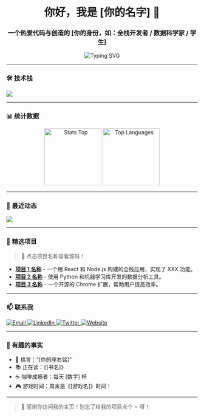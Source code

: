 <!-- 
  🌟 欢迎来到我的 GitHub 主页！
  这个 README 将作为我的个人主页。
  日期：2025年10月4日
-->

<h1 align="center">你好，我是 [你的名字] 👋</h1>
<h3 align="center">一个热爱代码与创造的 [你的身份，如：全栈开发者 / 数据科学家 / 学生]</h3>

<p align="center">
  <img src="https://readme-typing-svg.demolab.com?font=Fira+Code&size=22&color=00B88D&center=true&vCenter=true&width=500&lines=正在构建未来...;热爱开源;Coffee+Code=❤️" alt="Typing SVG" />
</p>

---

### 🛠 技术栈

<p align="left">
  <img src="https://skillicons.dev/icons?i=js,py,java,ts,react,spring,mysql,git,github,docker,k8s,aws" />
</p>

---

### 📊 统计数据

<div align="center">
  <img src="https://github-readme-stats.vercel.app/api?username=你的用户名&show_icons=true&theme=radical&hide_border=true" height="150" alt="Stats Top" />
  <img src="https://github-readme-stats.vercel.app/api/top-langs/?username=你的用户名&layout=compact&theme=radical&hide_border=true" height="150" alt="Top Languages" />
</div>

<!-- 如果你想要更炫酷的 -->
<!-- <img src="https://github-profile-summary-cards.vercel.app/api/cards/stats?username=你的用户名&theme=dark" /> -->
<!-- <img src="https://github-profile-summary-cards.vercel.app/api/cards/repos-per-language?username=你的用户名&theme=dark" /> -->

---

### 🎯 最近动态

<!-- 这会显示你最近的 GitHub 活动 -->
<a href="https://github.com/你的用户名">
  <img align="center" src="https://github-readme-activity-graph.vercel.app/graph?username=你的用户名&bg_color=0D1117&color=21E786&line=21E786&point=FFFFFF&hide_border=true" />
</a>

---

### 🌟 精选项目

> 🔗 点击项目名称查看源码！

- **[项目 1 名称](https://github.com/你的用户名/项目1仓库名)** - 一个用 React 和 Node.js 构建的全栈应用，实现了 XXX 功能。
- **[项目 2 名称](https://github.com/你的用户名/项目2仓库名)** - 使用 Python 和机器学习库开发的数据分析工具。
- **[项目 3 名称](https://github.com/你的用户名/项目3仓库名)** - 一个开源的 Chrome 扩展，帮助用户提高效率。

---

### 📫 联系我

<p align="left">
  <a href="mailto:你的邮箱@example.com" target="_blank">
    <img src="https://img.shields.io/badge/Email-D14836?style=for-the-badge&logo=gmail&logoColor=white" alt="Email" />
  </a>
  <a href="https://linkedin.com/in/你的用户名" target="_blank">
    <img src="https://img.shields.io/badge/LinkedIn-0077B5?style=for-the-badge&logo=linkedin&logoColor=white" alt="LinkedIn" />
  </a>
  <a href="https://twitter.com/你的用户名" target="_blank">
    <img src="https://img.shields.io/badge/Twitter-1DA1F2?style=for-the-badge&logo=twitter&logoColor=white" alt="Twitter" />
  </a>
  <a href="https://你的个人网站.com" target="_blank">
    <img src="https://img.shields.io/badge/个人网站-9cf?style=for-the-badge&logo=vercel&logoColor=black" alt="Website" />
  </a>
</p>

---

### 🎉 有趣的事实

- 💬 格言："[你的座右铭]"
- 📚 正在读：《[书名]》
- ☕ 咖啡成瘾者：每天 [数字] 杯
- 🎮 游戏时间：周末是《[游戏名]》时间！

---

> 🌙 感谢你访问我的主页！别忘了给我的项目点个 ⭐ 呀！
